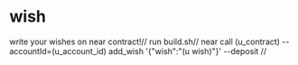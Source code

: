 # wish
write your wishes on near contract!//
 run build.sh//
 near call (u_contract)  --accountId=(u_account_id) add_wish '{"wish":"(u wish)"}' --deposit //
